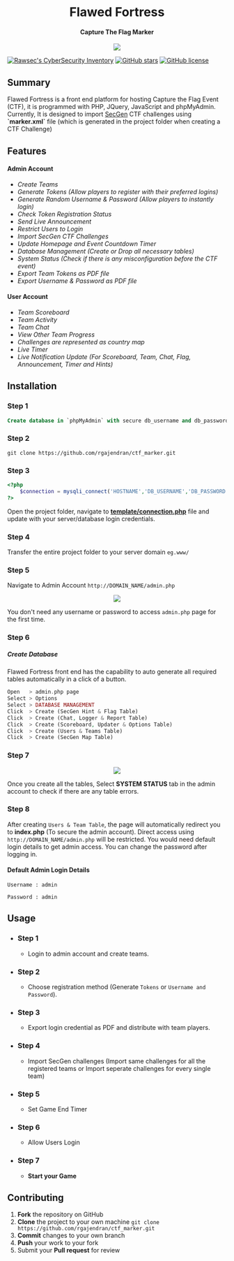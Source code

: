 <h1 align="center"> Flawed Fortress</h1>
<h4 align="center">Capture The Flag Marker</h4>
<p align="center">
<img align="center" src="https://cloud.githubusercontent.com/assets/12548071/25828874/ad225488-344a-11e7-84f1-2add49df6818.gif">
</p>

[![Rawsec's CyberSecurity Inventory](https://inventory.rawsec.ml/img/badges/Rawsec-inventoried-FF5050_flat.svg)](https://inventory.rawsec.ml/ctf_platforms.html#ctf_marker)
[![GitHub stars](https://img.shields.io/github/stars/rgajendran/ctf_marker.svg)](https://github.com/rgajendran/ctf_marker/stargazers)
[![GitHub license](https://img.shields.io/github/license/rgajendran/ctf_marker.svg)](https://github.com/rgajendran/ctf_marker)

<h2>Summary</h2>
<p>Flawed Fortress is a front end platform for hosting Capture the Flag Event (CTF), it is programmed with PHP, JQuery, JavaScript and phpMyAdmin. Currently, It is designed to import <a href="https://github.com/cliffe/SecGen">SecGen</a> CTF challenges using <b>`marker.xml`</b> file (which is generated in the project folder when creating a CTF Challenge)</p>

<h2>Features</h2>

<h4>Admin Account</h4>

* <i>Create Teams</i>
* <i>Generate Tokens (Allow players to register with their preferred logins) </i>
* <i>Generate Random Username & Password (Allow players to instantly login)</i>
* <i>Check Token Registration Status</i>
* <i>Send Live Announcement</i>
* <i>Restrict Users to Login</i>
* <i>Import SecGen CTF Challenges</i>
* <i>Update Homepage and Event Countdown Timer</i>
* <i>Database Management (Create or Drop all necessary tables)</i>
* <i>System Status (Check if there is any misconfiguration before the CTF event)</i>
* <i>Export Team Tokens as PDF file</i>
* <i>Export Username & Password as PDF file</i>

<h4>User Account</h4>

* <i>Team Scoreboard</i>
* <i>Team Activity</i>
* <i>Team Chat</i>
* <i>View Other Team Progress</i>
* <i>Challenges are represented as country map</i>
* <i>Live Timer</i>
* <i>Live Notification Update (For Scoreboard, Team, Chat, Flag, Announcement, Timer and Hints)</i>

<h2>Installation</h2>

<h3>Step 1</h3>

```sql
Create database in `phpMyAdmin` with secure db_username and db_password
```

<h3>Step 2</h3>

```
git clone https://github.com/rgajendran/ctf_marker.git
```
<h3>Step 3</h3>

```php
<?php
    $connection = mysqli_connect('HOSTNAME','DB_USERNAME','DB_PASSWORD','DATABASE_NAME');
?>
```
<p>Open the project folder, navigate to <b><a href="https://github.com/rgajendran/ctf_marker/blob/master/template/connection.php">template/connection.php</a></b> file and update with your server/database login credentials.</p>

<h3>Step 4</h3>

Transfer the entire project folder to your server domain `eg.www/`

<h3>Step 5</h3>

Navigate to Admin Account `http://DOMAIN_NAME/admin.php`

<p align="center">
<img align="center" src="https://cloud.githubusercontent.com/assets/12548071/25828827/56a97f3c-344a-11e7-9388-10f19a3262a5.gif">
</p>

You don't need any username or password to access `admin.php` page for the first time. 

<h3>Step 6</h3><h5>Create Database</h5>

Flawed Fortress front end has the capability to auto generate all required tables automatically in a click of a button. 

```php
Open   > admin.php page
Select > Options
Select > DATABASE MANAGEMENT
Click  > Create (SecGen Hint & Flag Table)
Click  > Create (Chat, Logger & Report Table)
Click  > Create (Scoreboard, Updater & Options Table)
Click  > Create (Users & Teams Table)
Click  > Create (SecGen Map Table)
```
<h3>Step 7</h3>

<p align="center">
<img align="center" src="https://cloud.githubusercontent.com/assets/12548071/25874940/c6e073b0-350c-11e7-919d-9e92ab4a6959.png">
</p>

Once you create all the tables, Select <b>SYSTEM STATUS</b> tab in the admin account to check if there are any table errors.

<h3>Step 8</h3>

After creating `Users & Team Table`, the page will automatically redirect you to <b>index.php</b> (To secure the admin account). Direct access using `http://DOMAIN_NAME/admin.php` will be restricted. You would need default login details to get admin access. You can change the password after logging in.

<h4>Default Admin Login Details</h4>

```
Username : admin

Password : admin
```

<h2>Usage</h2>

* <h3>Step 1</h3>

    * Login to admin account and create teams.

* <h3>Step 2</h3>

    * Choose registration method (Generate `Tokens` or `Username and Password`).
    
* <h3>Step 3</h3>
    
    * Export login credential as PDF and distribute with team players.
    
* <h3>Step 4</h3>    

    * Import SecGen challenges (Import same challenges for all the registered teams or Import seperate challenges for every single team)
    
* <h3>Step 5</h3>    

    * Set Game End Timer
    
* <h3>Step 6</h3>

    * Allow Users Login
    
* <h3>Step 7</h3>

    * <b>Start your Game</b>
    

<h2>Contributing</h2>

 1. **Fork** the repository on GitHub
 2. **Clone** the project to your own machine ```git clone https://github.com/rgajendran/ctf_marker.git```
 3. **Commit** changes to your own branch
 4. **Push** your work to your fork
 5. Submit your **Pull request** for review
